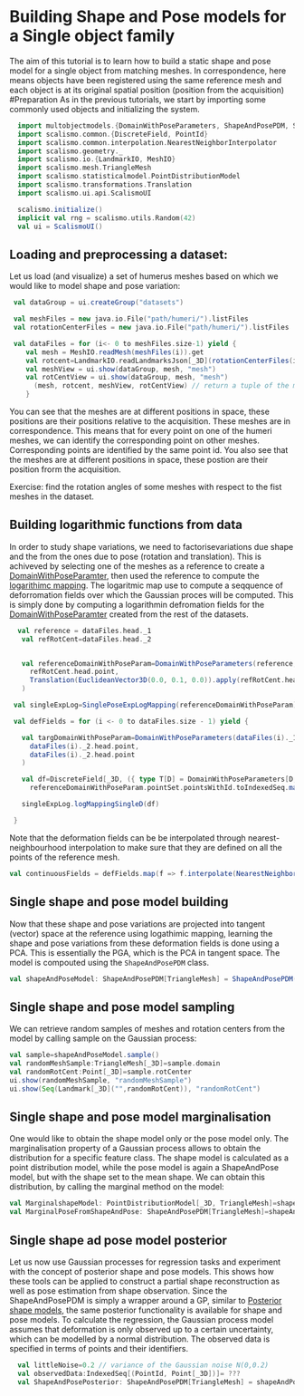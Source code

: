 
# Building Shape and Pose models for a Single object family
The aim of this tutorial is to learn how to build a static shape and pose model for a single object from matching meshes. In correspondence, here means objects have been registered using the same reference mesh and each object is at its original spatial position (position from the acquisition) 
#Preparation
As in the previous tutorials, we start by importing some commonly used objects and initializing the system.
```Scala
  import multobjectmodels.{DomainWithPoseParameters, ShapeAndPosePDM, SinglePoseExpLogMapping}
  import scalismo.common.{DiscreteField, PointId}
  import scalismo.common.interpolation.NearestNeighborInterpolator
  import scalismo.geometry._
  import scalismo.io.{LandmarkIO, MeshIO}
  import scalismo.mesh.TriangleMesh
  import scalismo.statisticalmodel.PointDistributionModel
  import scalismo.transformations.Translation
  import scalismo.ui.api.ScalismoUI

  scalismo.initialize()
  implicit val rng = scalismo.utils.Random(42)
  val ui = ScalismoUI()
```
## Loading and preprocessing a dataset:
Let us load (and visualize) a set of humerus meshes based on which we would like to model shape and pose variation:
```Scala
 val dataGroup = ui.createGroup("datasets")

 val meshFiles = new java.io.File("path/humeri/").listFiles
 val rotationCenterFiles = new java.io.File("path/humeri/").listFiles

 val dataFiles = for (i<- 0 to meshFiles.size-1) yield {
    val mesh = MeshIO.readMesh(meshFiles(i)).get
    val rotcent=LandmarkIO.readLandmarksJson[_3D](rotationCenterFiles(i)).get
    val meshView = ui.show(dataGroup, mesh, "mesh")
    val rotCentView = ui.show(dataGroup, mesh, "mesh")
      (mesh, rotcent, meshView, rotCentView) // return a tuple of the mesh and roation centers with their associated view
    }
```
 You can see that the meshes are at different positions in space, these positions are their positions relative to the acquisition. These meshes are in correspondence. This means that for every point on one of the humeri meshes, we can identify the corresponding point on other meshes. Corresponding points are identified by the same point id. You also see that the meshes are at different positions in space, these postion are their position frorm the acquisition. 
 
 Exercise: find the rotation angles of some meshes with respect to the fist meshes in the dataset.
## Building logarithmic functions from data
 In order to study shape variations, we need to factorisevariations due shape and the from the ones due to pose (rotation and translation). This is achiveved by selecting one of the meshes as a reference to create a [DomainWithPoseParamter](tutorial1.md), then used the reference to compute the [logarithimc mapping](tutorial3.md). The logaritmic map use to compute a seqquence of deforromation fields over which the Gaussian proces will be computed. This is simply done by computing a logarithmin defromation fields  for the [DomainWithPoseParamter](tutorial1.md) created from the rest of the datasets.
 
 ```Scala
   val reference = dataFiles.head._1
    val refRotCent=dataFiles.head._2


    val referenceDomainWithPoseParam=DomainWithPoseParameters(reference,
      refRotCent.head.point,
      Translation(EuclideanVector3D(0.0, 0.1, 0.0)).apply(refRotCent.head.point)
    )

  val singleExpLog=SinglePoseExpLogMapping(referenceDomainWithPoseParam)

  val defFields = for (i <- 0 to dataFiles.size - 1) yield {

    val targDomainWithPoseParam=DomainWithPoseParameters(dataFiles(i)._1,
      dataFiles(i)._2.head.point,
      dataFiles(i)._2.head.point
    )

    val df=DiscreteField[_3D, ({ type T[D] = DomainWithPoseParameters[D, TriangleMesh] })#T, EuclideanVector[_3D]](referenceDomainWithPoseParam,
      referenceDomainWithPoseParam.pointSet.pointsWithId.toIndexedSeq.map(pt =>targDomainWithPoseParam.pointSet.point(pt._2) - pt._1))

    singleExpLog.logMappingSingleD(df)

  }
 ```
   Note that the deformation fields can be be interpolated through nearest-neighbourhood interpolation to make sure that they are defined on all the points of the reference mesh. 
  ```Scala
 val continuousFields = defFields.map(f => f.interpolate(NearestNeighborInterpolator()))
 ```  
 
 ## Single shape and pose model building
  Now that these shape and pose variations are projected into tangent (vector) space at the reference using logathimic mapping, learning the shape and pose variations from these deformation fields is done using a PCA. This is essentially the PGA, which is the PCA in tangent space. The model is compouted using the ```ShapeAndPosePDM``` class.
 

```Scala
val shapeAndPoseModel: ShapeAndPosePDM[TriangleMesh] = ShapeAndPosePDM(defFields,singleExpLog)
```
## Single shape and pose model sampling
 We can retrieve random samples of meshes and rotation centers from the model by calling sample on the Gaussian process:
 
```Scala
val sample=shapeAndPoseModel.sample()
val randomMeshSample:TriangleMesh[_3D]=sample.domain
val randomRotCent:Point[_3D]=sample.rotCenter
ui.show(randomMeshSample, "randomMeshSample")
ui.show(Seq(Landmark[_3D]("",randomRotCent)), "randomRotCent")
```
## Single shape and pose model marginalisation
 
 One would like to obtain the shape model only or the pose model only. 
 The marginalisation property of a Gaussian process allows to obtain the distribution for a specific feature class. The shape model is calculated as a point distribution model, while the pose model is again a ShapeAndPose  model, but with the shape set to the mean shape.
 We can obtain this distribution, by calling the marginal method on the model:
 ```Scala
 val MarginalshapeModel: PointDistributionModel[_3D, TriangleMesh]=shapeAndPoseModel.shapePDM
 val MarginalPoseFromShapeAndPose: ShapeAndPosePDM[TriangleMesh]=shapeAndPoseModel.PosePGA
 ```
## Single shape ad pose  model posterior

Let us now use Gaussian processes for regression tasks and experiment with the concept of posterior shape and pose models.  This shows how these tools can be applied to construct a partial shape reconstruction as well as pose estimation from shape observation. Since the ShapeAndPosePDM is simply a wrapper around a GP, similar to [Posterior shape models](https://scalismo.org/docs/tutorials/tutorial8), the same posterior functionality is available for shape and pose models. To calculate the regression, the Gaussian process model assumes that deformation is only observed up to a certain uncertainty, which can be modelled by a normal distribution. The observed data is specified in terms of points and their identifiers.
```Scala
  val littleNoise=0.2 // variance of the Gaussian noise N(0,0.2)
  val observedData:IndexedSeq[(PointId, Point[_3D])]= ???
  val ShapeAndPosePosterior: ShapeAndPosePDM[TriangleMesh] = shapeAndPoseModel.posterior(observedData,littleNoise)
```
